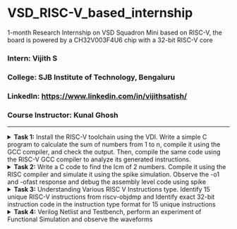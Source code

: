 # VSD_RISC-V_based_internship
1-month Research Internship on VSD Squadron Mini based on RISC-V, the board is powered by a CH32V003F4U6 chip with a 32-bit RISC-V core

### Intern: Vijith S
### **College**: SJB Institute of Technology, Bengaluru
### **LinkedIn**: https://www.linkedin.com/in/vijithsatish/
### **Course Instructor**: Kunal Ghosh

---

<details>
<summary><b>Task 1:</b> Install the RISC-V toolchain using the VDI. Write a simple C program to calculate the sum of numbers from 1 to n, compile it using the GCC compiler, and check the output. Then, compile the same code using the RISC-V GCC compiler to analyze its generated instructions.</summary> 
  
<be>

## 1. Download the Virtual Disk Image and Install it using Oracle VM Box
![Alt text](images/VirtualBox_workshop_05_12_2024_12_59_00.png)

## 2. Write a simple C program to calculate the sum of numbers from 1 to n
Clone this GitHub repository in terminal and navigate the file

```
git clone https://github.com/vijiths2003/VSD_RISC-V_based_internship.git
```
```
cd VSD_RISC-V_Vijith-S
```
```
cd Task-1
```
![Alt text](images/lab1_code.png)

## 3. Compile the C code using the GCC compiler, and check the output

open the sum1ton.c code 
```

leafpad sum1ton.c
```
compile it using gcc compiler 
```
gcc sum1ton.c
```
run the code using the ./a.out
```
./a.out
```

![Alt text](images/lab1_terminal.png)

## 4. Compile the C code using the RISC V Processor, and check the output

  the below command compiles the c program using risc v compiler
  
    riscv64-unknown-elf-gcc -o1 -mabi=lp64 -march=rv64i -o 1ton.o 1ton.c

  This command generates an assembly code for the program

    riscv64-unknown-elf-objdump -d 1ton.o | less
![Alt text](images/riscv_compiler.png)

  now we have to locate the main section

    /main

![Alt text](images/01_riscv.png)

Observations in Assembly Instructions

          The byte address for the main was found to be 10184.
          There were 15 instructions (in hexadecimal: E) when compiled with the -O1 optimization level.
          The address of each consecutive instruction increments by 4 bytes, as observed in the disassembled output.
          
The same commands were run with the -Ofast optimization level instead of -O1, resulting in a reduced number of instructions—12.

     o This demonstrates that the number and type of assembly instructions generated depend on the compilation optimization level used.
     o The higher optimization (-Ofast) produces a more compact and efficient assembly.

![Alt text](images/ofast_riscv.png)

</details>

<details>
<summary><b>Task 2:</b> Write a C code to find the lcm of 2 numbers. Compile it using the RISC compiler and simulate it using the spike simulation. Observe the -o1 and -ofast response and debug the assembly level code using spike</summary> 
  
## 1. Simple C Program to find LCM of 2 numbers
![Alt text](images/spike_code.png)

## 2. Running the code using GCC and compile it using the risc-v compiler and simulate the output using the SPIKE
the below command is used to run to spike simulation

    spike -d pk lcm.o
![Alt text](images/spike_output.png)

## 3. Observe the -o1 and -0fast instruction response using the RISC-V gcc/ SPIKE
-o1 assembly Code

![Alt text](images/o1_spike.png)

-ofast assembly Code

![Alt text](images/ofast_spike.png)

## 4. Debug the code by using the spike instruction

The below command is used to debug the assembly code using the SPIKE

    spike -d pk lcm.o
    
![Alt text](images/spike_debug.png)

</details>

<details>
<summary><b>Task 3:</b> Understanding Various RISC V Instructions type. Identify 15 unique RISC-V instructions from riscv-objdmp and Identify exact 32-bit instruction code in the instruction type format for 15 unique instructions</summary> 

## What is RISC-V

  It is an open standard instruction set architecture (ISA) based on established reduced instruction set computer (RISC) principles.

  Base Instruction Formats

  ![image](https://github.com/user-attachments/assets/7c7d53f2-c2fc-47f4-aad3-1f2467df30d3)

1. **R-Type (Register-to-Register)**  
- **Purpose**: Used for arithmetic and logical operations involving only registers.  
- **Fields**: `opcode`, `rd` (destination register), `funct3`, `rs1` (source register 1), `rs2` (source register 2), `funct7`.  
- **Example**: `add rd, rs1, rs2`.
  
2. **I-Type (Immediate)**  
- **Purpose**: Instructions involving immediate values, such as arithmetic with a constant or memory load.  
- **Fields**: `opcode`, `rd`, `funct3`, `rs1`, `imm` (immediate value).  
- **Example**: `addi rd, rs1, imm`.

3. **S-Type (Store)**  
- **Purpose**: Used for store operations (writing data to memory).  
- **Fields**: `opcode`, `imm` (split into two parts), `rs1`, `rs2`, `funct3`.  
- **Example**: `sw rs2, imm(rs1)`.

4. **B-Type (Branch)**  
- **Purpose**: Used for conditional branch instructions.  
- **Fields**: `opcode`, `imm` (split into multiple parts), `rs1`, `rs2`, `funct3`.  
- **Example**: `beq rs1, rs2, imm`.

5. **U-Type (Upper Immediate)**  
- **Purpose**: Used to load a 20-bit upper immediate value into the destination register.  
- **Fields**: `opcode`, `rd`, `imm` (20 bits).  
- **Example**: `lui rd, imm`

6. **J-Type (Jump)**  
- **Purpose**: Used for jump instructions.  
- **Fields**: `opcode`, `rd`, `imm` (split into multiple parts).  
- **Example**: `jal rd, imm`.

## The unique RISC-V instructions between the addresses 10184 to 10204

![Alt text](images/ofast_spike.png)

### 1. **addi - Add immediate**
   - **Description:** Adds an immediate value to a register.
   - **Example:** `addi sp, sp, -32`
   - Instruction 10184:   addi sp, sp, -32
     Adjusts the stack pointer.

### 2. **sd - Store double word**
   - **Description:** Stores a double word from a register into memory.
   - **Example:** `sd ra, 24(sp)`
   - Instruction 10188:   sd   ra, 24(sp)
     Stores the return address on the stack.

### 3. **lui - Load upper immediate**
   - **Description:** Loads an immediate value into the upper 20 bits of a register.
   - **Example:** `lui a0, 0x2b`
   - Instruction 10198:   lui  a5, 0x2b
     Loads the upper 20 bits of a value into `a0`.

### 4. **jal - Jump and link**
   - **Description:** Jumps to a target address and stores the return address in a register.
   - **Example:** `jal ra, 10460 <printf>`
   - Instruction    101a0:   jal  ra, 105f0
     Calls the `printf` function and stores the return address in `ra`.

### 5. **ld - Load double word**
   - **Description:** Loads a double word from memory into a register.
   - **Example:** `ld ra, 24(sp)`
     Loads the return address from the stack.

### 6. **li - Load immediate (pseudo-instruction)**
   - **Description:** Loads an immediate value into a register.
   - **Example:** `li a0, 0`  
     Loads the value `0` into `a0`.

### 7. **lw - Load word**
   - **Description:** Loads a word from memory into a register.
   - **Example:** `lw a1, 12(sp)`  
     Loads a word from the stack into `a1`.

### 8. **sw - Store word**
   - **Description:** Stores a word from a register into memory.
   - **Example:** `sw a1, 12(sp)`  
     Stores a word from `a1` onto the stack.

### 9. **ret - Return from subroutine (pseudo-instruction)**
   - **Description:** Returns control to the caller.
   - **Example:** `ret`  
     Returns from a subroutine.

### 10. **mv - Move (pseudo-instruction)**
   - **Description:** Copies a value from one register to another.
   - **Example:** `mv s1, a0`  
     Copies the value of `a0` into `s1`.

### 11. **sub - Subtract**
   - **Description:** Subtracts one register's value from another.
   - **Example:** `sub a0, a0, s0`  
     Subtracts `s0` from `a0` and stores the result in `a0`.

### 12. **bne - Branch if not equal**
   - **Description:** Branches to a target address if two registers are not equal.
   - **Example:** `bne a5, a4, 17abc`  
     Branches to address `17abc` if `a5` is not equal to `a4`.

### 13. **slt - Set less than**
   - **Description:** Compares two registers and sets the destination to 1 if the first is less than the second.
   - **Example:** `slt a0, a0, a1`  
     Sets `a0` to 1 if `a0` is less than `a1`, otherwise sets it to 0.

### 14. **andi - AND immediate**
   - **Description:** Performs a bitwise AND operation between a register and an immediate value.
   - **Example:** `andi s0, s0, 0xFF`  
     Performs a bitwise AND operation between `s0` and `0xFF`.

### 15. **xor - Exclusive OR**
   - **Description:** Performs a bitwise XOR operation between two registers.
   - **Example:** `xor s1, s2, s3`  
     Performs a bitwise XOR between `s2` and `s3`, storing the result in `s1`.
</details>
<details>
<summary><b>Task 4:</b>  Verilog Netlist and Testbench, perform an experiment of Functional Simulation and observe the waveforms </summary> 
  
## 1. Cloning the repository and downloading the netlist files for simulation.
Clone this GitHub repository in the terminal and navigate the file

```
git clone https://github.com/vijiths2003/VSD_RISC-V_based_internship.git
```
```
cd VSD_RISC-V_Vijith-S
```
```
cd Task-4
```
## 2. Compiling the netlist files and Simulate the output

To run and simulate the verilog code, enter the following command:
```
iverilog -o iiitb_rv32i iiitb_rv32i.v iiitb_rv32i_tb.v
```
```
./iiitb_rv32i
```
To see the simulation waveform in GTKWave, enter the following command:
```
gtkwave iiitb_rv32i.vcd
```
![Alt text](images/netlist_terminal.png)

## 3. Observe and Understand the output

![Alt text](images/verilog_output.png)

**```Instruction 1: ADD R6, R2, R1```** 
**```Instruction 2: SUB R7, R1, R2```**  
**```Instruction 3: AND R8, R1, R3```**
**```Instruction 4: OR R9, R2, R5```**  
**```Instruction 5: XOR R10, R1, R4```**  
**```Instruction 6: SLT R1, R2, R4```**  
**```Instruction 7: ADDI R12, R4, 5```**  
**```Instruction 8: BEQ R0, R0, 15```**  
**```Instruction 9: BNE R0, R1, 20```**
**```Instruction 10: SLL R15, R1, R2```**  

</details>  
